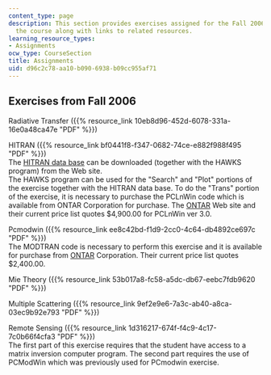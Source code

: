 ```yaml
---
content_type: page
description: This section provides exercises assigned for the Fall 2006 version of
  the course along with links to related resources.
learning_resource_types:
- Assignments
ocw_type: CourseSection
title: Assignments
uid: d96c2c78-aa10-b090-6938-b09cc955af71
---
```


Exercises from Fall 2006
------------------------

Radiative Transfer ({{% resource_link 10eb8d96-452d-6078-331a-16e0a48ca47e "PDF" %}})

HITRAN ({{% resource_link bf0441f8-f347-0682-74ce-e882f988f495 "PDF" %}})  
The [HITRAN data base](http://cfa-www.harvard.edu/HITRAN/) can be downloaded (together with the HAWKS program) from the Web site.  
The HAWKS program can be used for the "Search" and "Plot" portions of the exercise together with the HITRAN data base. To do the "Trans" portion of the exercise, it is necessary to purchase the PCLnWin code which is available from ONTAR Corporation for purchase. The [ONTAR](http://www.ontar.com/) Web site and their current price list quotes $4,900.00 for PCLnWin ver 3.0.

Pcmodwin ({{% resource_link ee8c42bd-f1d9-2cc0-4c64-db4892ce697c "PDF" %}})  
The MODTRAN code is necessary to perform this exercise and it is available for purchase from [ONTAR](http://www.ontar.com/) Corporation. Their current price list quotes $2,400.00.

Mie Theory ({{% resource_link 53b017a8-fc58-a5dc-db67-eebc7fdb9620 "PDF" %}})

Multiple Scattering ({{% resource_link 9ef2e9e6-7a3c-ab40-a8ca-03ec9b92e793 "PDF" %}})

Remote Sensing ({{% resource_link 1d316217-674f-f4c9-4c17-7c0b66f4cfa3 "PDF" %}})  
The first part of this exercise requires that the student have access to a matrix inversion computer program. The second part requires the use of PCModWin which was previously used for PCmodwin exercise.
